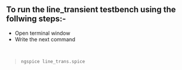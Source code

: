 
## To run the line_transient testbench using the follwing steps:-
* Open terminal window
* Write the next command 
<p>&nbsp;</p>

>`ngspice line_trans.spice`

<p>&nbsp;</p>
